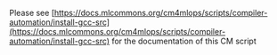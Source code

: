 Please see [https://docs.mlcommons.org/cm4mlops/scripts/compiler-automation/install-gcc-src](https://docs.mlcommons.org/cm4mlops/scripts/compiler-automation/install-gcc-src) for the documentation of this CM script
